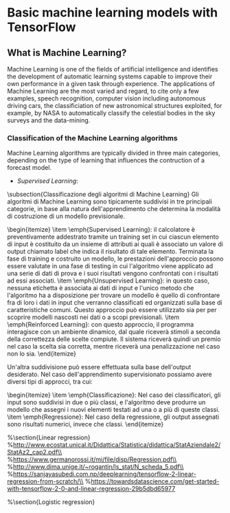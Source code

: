 # Basic machine learning models with TensorFlow

## What is Machine Learning?

Machine Learning is one of the fields of artificial intelligence and identifies the development of automatic learning systems capable to improve their own performance in a given task through experience. The applications of Machine Learning are the most varied and regard, to cite only a few examples, speech recognition, computer vision including autonomous driving cars, the classificiation of new astronomical structures exploited, for example, by NASA to automatically classify the celestial bodies in the sky surveys and the data-mining. 

### Classification of the Machine Learning algorithms

Machine Learning algorithms are typically divided in three main categories, depending on the type of learning that influences the contruction of a forecast model.

  - *Supervised Learning*: 

\subsection{Classificazione degli algoritmi di Machine Learning}
Gli algoritmi di Machine Learning sono tipicamente suddivisi in tre principali categorie, in base alla natura dell'apprendimento che determina la modalità di costruzione di un modello previsionale.

\begin{itemize}
    \item \emph{Supervised Learning}: il calcolatore è preventivamente addestrato tramite un training set in cui ciascun elemento di input è costituito da un insieme di attributi ai quali è associato un valore di output chiamato label che indica il risultato di tale elemento. Terminata la fase di training e costruito un modello, le prestazioni dell'approccio possono essere valutate in una fase di testing in cui l'algoritmo viene applicato ad una serie di dati di prova e i suoi risultati vengono confrontati con i risultati ad essi associati.
    \item \emph{Unsupervised Learning}: in questo caso, nessuna etichetta è associata ai dati di input e l'unico metodo che l'algoritmo ha a disposizione per trovare un modello è quello di confrontare fra di loro i dati in input che verranno classificati ed organizzati sulla base di caratteristiche comuni. Questo approccio può essere utilizzato sia per per scoprire modelli nascosti nei dati o a scopi previsionali.
    \item \emph{Reinforced Learning}: con questo approccio, il programma interagisce con un ambiente dinamico, dal quale riceverà stimoli a seconda della correttezza delle scelte compiute. Il sistema riceverà quindi un premio nel caso la scelta sia corretta, mentre riceverà una penalizzazione nel caso non lo sia. 
\end{itemize}

Un'altra suddivisione può essere effettuata sulla base dell'output desiderato. Nel caso dell'apprendimento supervisionato possiamo avere diversi tipi di approcci, tra cui:

\begin{itemize}
    \item \emph{Classificazione}: Nel caso dei classificatori, gli input sono suddivisi in due o più classi, e l'algoritmo deve produrre un modello che assegni i nuovi elementi testati ad una o a più di queste classi.
    \item \emph{Regressione}: Nel caso della regressione, gli output assegnati sono risultati numerici, invece che classi.
\end{itemize}


%\section{Linear regression}
%http://www.ecostat.unical.it/Didattica/Statistica/didattica/StatAziendale2/StatAz2_cap2.pdf\\
%https://www.germanorossi.it/mi/file/disp/Regression.pdf\\
%http://www.dima.unige.it/~rogantin/ls_stat/N_scheda_5.pdf\\
%https://sanjayasubedi.com.np/deeplearning/tensorflow-2-linear-regression-from-scratch/\\
%https://towardsdatascience.com/get-started-with-tensorflow-2-0-and-linear-regression-29b5dbd65977

%\section{Logistic regression}
